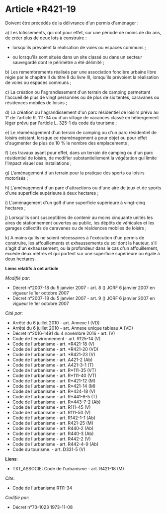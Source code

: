 # Article *R421-19

Doivent être précédés de la délivrance d'un permis d'aménager :

a) Les lotissements, qui ont pour effet, sur une période de moins de dix ans, de créer plus de deux lots à construire :

- lorsqu'ils prévoient la réalisation de voies ou espaces communs ;

- ou lorsqu'ils sont situés dans un site classé ou dans un secteur sauvegardé dont le périmètre a été délimité ;

b) Les remembrements réalisés par une association foncière urbaine libre régie par le chapitre II du titre II du livre III,
lorsqu'ils prévoient la réalisation de voies ou espaces communs ;

c) La création ou l'agrandissement d'un terrain de camping permettant l'accueil de plus de vingt personnes ou de plus de six
tentes, caravanes ou résidences mobiles de loisirs ;

d) La création ou l'agrandissement d'un parc résidentiel de loisirs prévu au 1° de l'article R. 111-34 ou d'un village de
vacances classé en hébergement léger prévu par l'article L. 325-1 du code du tourisme ;

e) Le réaménagement d'un terrain de camping ou d'un parc résidentiel de loisirs existant, lorsque ce réaménagement a pour
objet ou pour effet d'augmenter de plus de 10 % le nombre des emplacements ;

f) Les travaux ayant pour effet, dans un terrain de camping ou d'un parc résidentiel de loisirs, de modifier
substantiellement la végétation qui limite l'impact visuel des installations ;

g) L'aménagement d'un terrain pour la pratique des sports ou loisirs motorisés ;

h) L'aménagement d'un parc d'attractions ou d'une aire de jeux et de sports d'une superficie supérieure à deux hectares ;

i) L'aménagement d'un golf d'une superficie supérieure à vingt-cinq hectares ;

j) Lorsqu'ils sont susceptibles de contenir au moins cinquante unités les aires de stationnement ouvertes au public, les
dépôts de véhicules et les garages collectifs de caravanes ou de résidences mobiles de loisirs ;

k) A moins qu'ils ne soient nécessaires à l'exécution d'un permis de construire, les affouillements et exhaussements du sol
dont la hauteur, s'il s'agit d'un exhaussement, ou la profondeur dans le cas d'un affouillement, excède deux mètres et qui
portent sur une superficie supérieure ou égale à deux hectares.

**Liens relatifs à cet article**

_Modifié par_:

  - Décret n°2007-18 du 5 janvier 2007 - art. 8 () JORF 6 janvier 2007 en vigueur le 1er octobre 2007
  - Décret n°2007-18 du 5 janvier 2007 - art. 9 () JORF 6 janvier 2007 en vigueur le 1er octobre 2007

_Cité par_:

  - Arrêté du 6 juillet 2010 - art. Annexe I (VD)
  - Arrêté du 6 juillet 2010 - art. Annexe unique tableau A (VD)
  - Décret n°2016-1491 du 4 novembre 2016 - art. (V)
  - Code de l'environnement - art. R125-14 (V)
  - Code de l'urbanisme - art. *R421-18 (V)
  - Code de l'urbanisme - art. *R421-20 (VD)
  - Code de l'urbanisme - art. *R421-23 (V)
  - Code de l'urbanisme - art. A421-2 (Ab)
  - Code de l'urbanisme - art. A421-3-1 (T)
  - Code de l'urbanisme - art. R*111-35 (VT)
  - Code de l'urbanisme - art. R*111-40 (VT)
  - Code de l'urbanisme - art. R*421-12 (M)
  - Code de l'urbanisme - art. R*421-14 (M)
  - Code de l'urbanisme - art. R*424-18 (V)
  - Code de l'urbanisme - art. R*441-6-5 (T)
  - Code de l'urbanisme - art. R*443-7-2 (Ab)
  - Code de l'urbanisme - art. R111-45 (V)
  - Code de l'urbanisme - art. R111-50 (V)
  - Code de l'urbanisme - art. R142-1-1 (Ab)
  - Code de l'urbanisme - art. R421-25 (M)
  - Code de l'urbanisme - art. R440-2 (Ab)
  - Code de l'urbanisme - art. R440-3 (Ab)
  - Code de l'urbanisme - art. R442-2 (V)
  - Code de l'urbanisme - art. R442-4-9 (Ab)
  - Code du tourisme. - art. D331-5 (V)

**Liens**:

  - TXT_ASSOCIE: Code de l'urbanisme - art. R421-18 (M)

_Cite_:

  - Code de l'urbanisme R111-34

_Codifié par_:

  - Décret n°73-1023 1973-11-08
